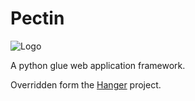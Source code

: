 Pectin
======

![Logo](http://github.com/tioover/Pectin/raw/master/doc/images/logo.png)

A python glue web application framework.

Overridden form the [Hanger](http://github.com/tioover/hanger) project.

